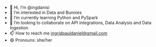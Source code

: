 - 👋 Hi, I’m @ingdanisi
- 👀 I’m interested in Data and Bunnies
- 🌱 I’m currently learning Python and PySpark
- 💞️ I’m looking to collaborate on API integrations, Data Analysis and Data Ingestion
- 📫 How to reach me ingridpauldaniel@gmail.com
- 😄 Pronouns: she/her

<!---
ingdanisi/ingdanisi is a ✨ special ✨ repository because its `README.md` (this file) appears on your GitHub profile.
You can click the Preview link to take a look at your changes.
--->
